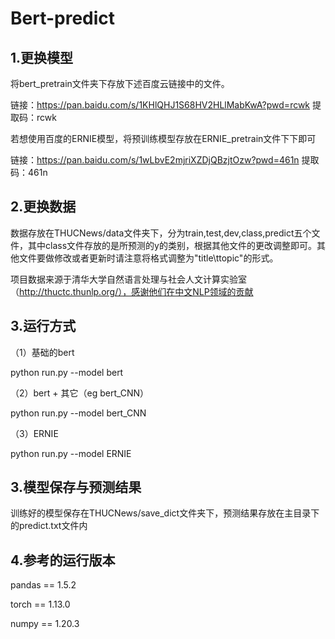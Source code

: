 # Bert-predict

## 1.更换模型
将bert_pretrain文件夹下存放下述百度云链接中的文件。

链接：https://pan.baidu.com/s/1KHlQHJ1S68HV2HLlMabKwA?pwd=rcwk 
提取码：rcwk


若想使用百度的ERNIE模型，将预训练模型存放在ERNIE_pretrain文件下下即可


链接：https://pan.baidu.com/s/1wLbvE2mjriXZDjQBzjtOzw?pwd=461n 
提取码：461n 



## 2.更换数据
数据存放在THUCNews/data文件夹下，分为train,test,dev,class,predict五个文件，其中class文件存放的是所预测的y的类别，根据其他文件的更改调整即可。其他文件要做修改或者更新时请注意将格式调整为"title\ttopic"的形式。

项目数据来源于清华大学自然语言处理与社会人文计算实验室（http://thuctc.thunlp.org/），感谢他们在中文NLP领域的贡献

## 3.运行方式
（1）基础的bert

python run.py --model bert

（2）bert + 其它（eg bert_CNN）

python run.py --model bert_CNN

（3）ERNIE

python run.py --model ERNIE

## 3.模型保存与预测结果
训练好的模型保存在THUCNews/save_dict文件夹下，预测结果存放在主目录下的predict.txt文件内


## 4.参考的运行版本
pandas == 1.5.2


torch == 1.13.0


numpy == 1.20.3
